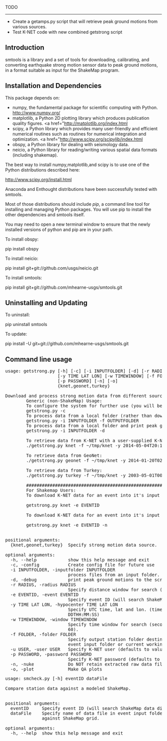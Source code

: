 TODO
____
 - Create a getamps.py script that will retrieve peak ground motions from various sources.
 - Test K-NET code with new combined getstrong script

Introduction
------------

smtools is a library and a set of tools for downloading, calibrating, and converting earthquake strong motion
sensor data to peak ground motions, in a format suitable as input for the ShakeMap program.

Installation and Dependencies
-----------------------------

This package depends on:
 * numpy, the fundamental package for scientific computing with Python. <a href="http://www.numpy.org/">http://www.numpy.org/</a>  
 * matplotlib, a Python 2D plotting library which produces publication quality figures. <a href="<a href="http://matplotlib.org/index.html">http://matplotlib.org/index.html</a>
 * scipy, a Python library which provides many user-friendly and efficient numerical routines such as routines for numerical integration and optimization. <a href="<a href="http://www.scipy.org/scipylib/index.html">http://www.scipy.org/scipylib/index.html</a>
 * obspy, a Python library for dealing with seismology data.
 * neicio, a Python library for reading/writing various spatial data formats (including shakemap). 

The best way to install numpy,matplotlib,and scipy is to use one of the Python distributions described here:

<a href="http://www.scipy.org/install.html">http://www.scipy.org/install.html</a>

Anaconda and Enthought distributions have been successfully tested with smtools.

Most of those distributions should include <em>pip</em>, a command line tool for installing and 
managing Python packages.  You will use pip to install the other dependencies and smtools itself.  
 
You may need to open a new terminal window to ensure that the newly installed versions of python and pip
are in your path.

To install obspy:

pip install obspy

To install neicio:

pip install git+git://github.com/usgs/neicio.git

To install smtools:

pip install git+git://github.com/mhearne-usgs/smtools.git

Uninstalling and Updating
-------------------------

To uninstall:

pip uninstall smtools

To update:

pip install -U git+git://github.com/mhearne-usgs/smtools.git

Command line usage
------------------

<pre>
usage: getstrong.py [-h] [-c] [-i INPUTFOLDER] [-d] [-r RADIUS] [-e EVENTID]
                    [-y TIME LAT LON] [-w TIMEWINDOW] [-f FOLDER] [-u USER]
                    [-p PASSWORD] [-n] [-o]
                    {knet,geonet,turkey}

Download and process strong motion data from different sources (NZ GeoNet, JP K-NET, Turkey) into peak ground motion values, and output in an XML format suitable for inclusion in ShakeMap.
        Generic (non-ShakeMap) Usage:
        To configure the system for further use (you will be prompted for KNET username/password, and ShakeMap home):
        getstrong.py -c
        To process data from a local folder (rather than downloading from a remote source):
        getstrong.py -i INPUTFOLDER -f OUTPUTFOLDER
        To process data from a local folder and print peak ground motions to the screen:
        getstrong.py -i INPUTFOLDER -d

        To retrieve data from K-NET with a user-supplied K-NET username/password:
        ./getstrong.py knet -f ~/tmp/knet -y 2014-05-04T20:18:24 34.862 139.312 -u fred -p SECRETPASSWD

        To retrieve data from GeoNet:
        ./getstrong.py geonet -f ~/tmp/knet -y 2014-01-20T02:52:44 40.660 175.814

        To retrieve data from Turkey:
        ./getstrong.py turkey -f ~/tmp/knet -y 2003-05-01T00:27:06 38.970 40.450

        ###############################################################
        For Shakemap Users:
        To download K-NET data for an event into it's input folder, while retaining the raw data:
        
        getstrong.py knet -e EVENTID
        
        To download K-NET data for an event into it's input folder, while deleting the raw data:
        
        getstrong.py knet -e EVENTID -n
        

positional arguments:
  {knet,geonet,turkey}  Specify strong motion data source.

optional arguments:
  -h, --help            show this help message and exit
  -c, -config           Create config file for future use
  -i INPUTFOLDER, -inputfolder INPUTFOLDER
                        process files from an input folder.
  -d, -debug            print peak ground motions to the screen for debugging.
  -r RADIUS, -radius RADIUS
                        Specify distance window for search (km).
  -e EVENTID, -event EVENTID
                        Specify event ID (will search ShakeMap data directory.
  -y TIME LAT LON, -hypocenter TIME LAT LON
                        Specify UTC time, lat and lon. (time format YYYY-MM-
                        DDTHH:MM:SS)
  -w TIMEWINDOW, -window TIMEWINDOW
                        Specify time window for search (seconds) (default:
                        60).
  -f FOLDER, -folder FOLDER
                        Specify output station folder destination (defaults to
                        event input folder or current working directory)
  -u USER, -user USER   Specify K-NET user (defaults to value in config)
  -p PASSWORD, -password PASSWORD
                        Specify K-NET password (defaults to value in config)
  -n, -nuke             Do NOT retain extracted raw data files
  -o, -plot             Make QA plots
</pre>

<pre>
usage: smcheck.py [-h] eventID dataFile

Compare station data against a modeled ShakeMap.
        

positional arguments:
  eventID     Specify event ID (will search ShakeMap data directory.
  dataFile    Specify name of data file in event input folder to compare
              against ShakeMap grid.

optional arguments:
  -h, --help  show this help message and exit
</pre>
